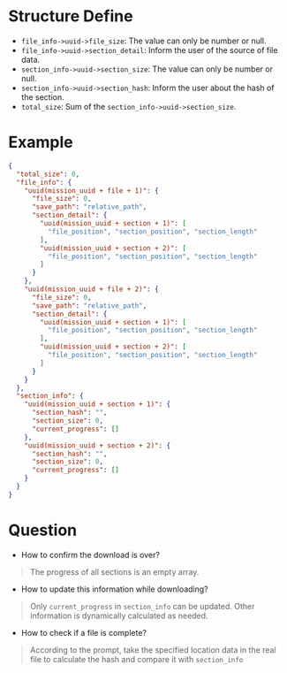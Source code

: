 # Structure Define
- `file_info->uuid->file_size`: The value can only be number or null.
- `file_info->uuid->section_detail`: Inform the user of the source of file data.
- `section_info->uuid->section_size`: The value can only be number or null.
- `section_info->uuid->section_hash`: Inform the user about the hash of the section.
- `total_size`: Sum of the `section_info->uuid->section_size`.

# Example
```json
{
  "total_size": 0,
  "file_info": {
    "uuid(mission_uuid + file + 1)": {
      "file_size": 0,
      "save_path": "relative_path",
      "section_detail": {
        "uuid(mission_uuid + section + 1)": [
          "file_position", "section_position", "section_length"
        ],
        "uuid(mission_uuid + section + 2)": [
          "file_position", "section_position", "section_length"
        ]
      }
    },
    "uuid(mission_uuid + file + 2)": {
      "file_size": 0,
      "save_path": "relative_path",
      "section_detail": {
        "uuid(mission_uuid + section + 1)": [
          "file_position", "section_position", "section_length"
        ],
        "uuid(mission_uuid + section + 2)": [
          "file_position", "section_position", "section_length"
        ]
      }
    }
  },
  "section_info": {
    "uuid(mission_uuid + section + 1)": {
      "section_hash": "",
      "section_size": 0,
      "current_progress": []
    },
    "uuid(mission_uuid + section + 2)": {
      "section_hash": "",
      "section_size": 0,
      "current_progress": []
    }
  }
}
```

# Question
- How to confirm the download is over?
> The progress of all sections is an empty array.

- How to update this information while downloading?
> Only `current_progress` in `section_info` can be updated.
> Other information is dynamically calculated as needed.

- How to check if a file is complete?
> According to the prompt, take the specified location data
> in the real file to calculate the hash and compare it with `section_info`